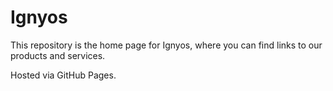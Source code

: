 # Ignyos

This repository is the home page for Ignyos, where you can find links to our products and services.

Hosted via GitHub Pages.
